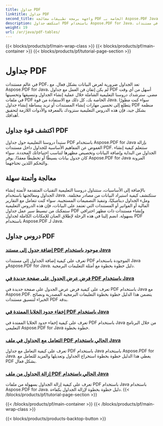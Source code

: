 ```yaml
---
title: جداول PDF
linktitle: جداول PDF
second_title: واجهة برمجة تطبيقات معالجة PDF الخاصة بـ Aspose.PDF Java
description: استكشف جداول PDF باستخدام Aspose.PDF for Java. قم بإنشاء الجداول ومعالجتها بسهولة في مستندات PDF الخاصة بك.
weight: 19
url: /ar/java/pdf-tables/
---
```


{{< blocks/products/pf/main-wrap-class >}}
{{< blocks/products/pf/main-container >}}
{{< blocks/products/pf/tutorial-page-section >}}

# جداول PDF


في عالم مستندات PDF، تعد الجداول ضرورية لعرض البيانات بشكل فعال. مع Aspose.PDF for Java، لم يكن إتقان فن العمل مع جداول PDF أسهل من أي وقت مضى. سترشدك دروسنا التعليمية الشاملة خلال عملية إنشاء الجداول وتنسيقها وتحسينها في ملفات PDF الخاصة بك، كل ذلك مع الاستفادة من قوة Java. سواء كنت مطورًا يتطلع إلى تحسين مهارات إنشاء المستندات أو تريد ببساطة إنشاء جداول PDF منظمة بشكل جيد، فإن هذه الدروس التعليمية ستزودك بالمعرفة والأدوات اللازمة لتحقيق أهدافك.

## اكتشف قوة جداول PDF

ستبدأ دروسنا التعليمية حول جداول PDF باستخدام Aspose.PDF for Java بإزالة الغموض عن المفاهيم الأساسية للجداول داخل مستندات PDF. ستتعلم كيفية إنشاء الجداول من البداية وإضافة البيانات وتخصيص مظهرها لتناسب احتياجاتك المحددة. سواء كان جدول بيانات بسيطًا أو تخطيطًا معقدًا، يوفر Aspose.PDF for Java المرونة والتحكم اللذين تحتاجهما.

## معالجة وأتمتة سهلة

بالإضافة إلى الأساسيات، ستتناول دروسنا التعليمية التقنيات المتقدمة لأتمتة إنشاء الجداول ومعالجتها باستخدام Java. ستكتشف كيفية استيراد البيانات من مصادر مختلفة، وملء الجداول ديناميكيًا، وتنفيذ التصميمات المستجيبة. سواء كنت تتعامل مع التقارير المالية أو الفواتير أو المستندات التي تعتمد على البيانات، فإن هذه الدروس التعليمية ستمكنك من تبسيط سير عمل جداول PDF وإنشاء مستندات ذات مظهر احترافي بسهولة. انضم إلينا في هذه الرحلة لإطلاق العنان للإمكانات الكاملة لجداول PDF باستخدام Aspose.PDF لـ Java.

## دروس جداول PDF
### [إضافة جدول إلى مستند PDF موجود باستخدام Java](./add-table-in-existing-pdf-document-using-java/)
تعرف على كيفية إضافة الجداول إلى مستندات PDF الموجودة باستخدام Java وAspose.PDF for Java. دليل خطوة بخطوة مع أمثلة التعليمات البرمجية.
### [فرض عرض الجدول على صفحة جديدة في PDF باستخدام Java](./force-table-rendering-on-new-page-in-pdf-using-java/)
تعرف على كيفية فرض عرض الجدول على صفحة جديدة في PDF باستخدام Java مع Aspose.PDF. يتضمن هذا الدليل خطوة بخطوة التعليمات البرمجية المصدرية ونصائح الخبراء لتنسيق مستندات PDF بدقة.
### [إخفاء حدود الخلايا الممتدة في PDF باستخدام Java](./hide-spanned-cell-border-in-pdf-using-java/)
تعرف على كيفية إخفاء حدود الخلايا الممتدة في PDF باستخدام Java من خلال البرنامج التعليمي Aspose.PDF for Java خطوة بخطوة.
### [التعامل مع الجداول في ملف PDF الحالي باستخدام Java](./manipulate-tables-in-existing-pdf-using-java/)
تعرف على كيفية التعامل مع جداول PDF باستخدام Java باستخدام Aspose.PDF for Java. يغطي هذا الدليل خطوة بخطوة استخراج الجداول وتعديلها والمزيد للتعامل مع PDF بشكل فعال.
### [إزالة الجداول من ملف PDF الحالي باستخدام Java](./remove-tables-from-existing-pdf-using-java/)
تعرف على كيفية إزالة الجداول بسهولة من ملفات PDF باستخدام Java باستخدام Aspose.PDF for Java. دليل خطوة بخطوة لإزالة الجداول بكفاءة.
{{< /blocks/products/pf/tutorial-page-section >}}

{{< /blocks/products/pf/main-container >}}
{{< /blocks/products/pf/main-wrap-class >}}

{{< blocks/products/products-backtop-button >}}
